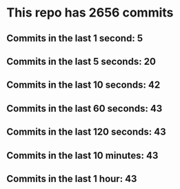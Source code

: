 # This repo has 2656 commits

## Commits in the last 1 second: 5
## Commits in the last 5 seconds: 20
## Commits in the last 10 seconds: 42
## Commits in the last 60 seconds: 43
## Commits in the last 120 seconds: 43
## Commits in the last 10 minutes: 43
## Commits in the last 1 hour: 43
